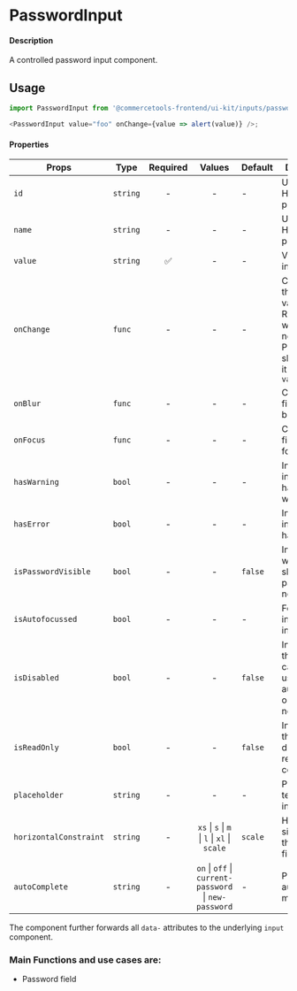 # PasswordInput

#### Description

A controlled password input component.

## Usage

```js
import PasswordInput from '@commercetools-frontend/ui-kit/inputs/password-input';

<PasswordInput value="foo" onChange={value => alert(value)} />;
```

#### Properties

| Props                  | Type     | Required |                        Values                         | Default | Description                                                                                            |
| ---------------------- | -------- | :------: | :---------------------------------------------------: | ------- | ------------------------------------------------------------------------------------------------------ |
| `id`                   | `string` |    -     |                           -                           | -       | Used as HTML `id` property                                                                             |
| `name`                 | `string` |    -     |                           -                           | -       | Used as HTML `name` property                                                                           |
| `value`                | `string` |    ✅    |                           -                           | -       | Value of the input                                                                                     |
| `onChange`             | `func`   |    -     |                           -                           | -       | Called with the new value. Required when input is not read only. Parent should pass it back as `value` |
| `onBlur`               | `func`   |    -     |                           -                           | -       | Called when field is blurred                                                                           |
| `onFocus`              | `func`   |    -     |                           -                           | -       | Called when field is focused                                                                           |
| `hasWarning`           | `bool`   |    -     |                           -                           | -       | Indicates the input field has a warning                                                                |
| `hasError`             | `bool`   |    -     |                           -                           | -       | Indicates the input field has an error                                                                 |
| `isPasswordVisible`    | `bool`   |    -     |                           -                           | `false` | Indicates whether we show the password or not                                                          |
| `isAutofocussed`       | `bool`   |    -     |                           -                           | -       | Focus the input field on initial render                                                                |
| `isDisabled`           | `bool`   |    -     |                           -                           | `false` | Indicates that the field cannot be used (e.g not authorised, or changes not saved)                     |
| `isReadOnly`           | `bool`   |    -     |                           -                           | `false` | Indicates that the field is displaying read-only content                                               |
| `placeholder`          | `string` |    -     |                           -                           | -       | Placeholder text for the input                                                                         |
| `horizontalConstraint` | `string` |    -     |     `xs` \| `s` \| `m` \| `l` \| `xl` \| `scale`      | `scale` | Horizontal size limit of the input fields.                                                             |
| `autoComplete`         | `string` |    -     | `on` \| `off` \| `current-password` \| `new-password` | -       | Password autocomplete mode                                                                             |

The component further forwards all `data-` attributes to the underlying `input` component.

### Main Functions and use cases are:

- Password field
